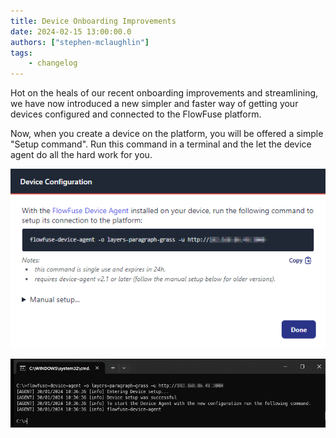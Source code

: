 ```yaml
---
title: Device Onboarding Improvements
date: 2024-02-15 13:00:00.0
authors: ["stephen-mclaughlin"]
tags:
    - changelog
---
```


Hot on the heals of our recent onboarding improvements and streamlining, we 
have now introduced a new simpler and faster way of getting your devices
configured and connected to the FlowFuse platform.

Now, when you create a device on the platform, you will be offered a simple
"Setup command". Run this command in a terminal and the let the device
agent do all the hard work for you.

![](./images/quick-connect-1.png)

![](./images/quick-connect-2.png)
